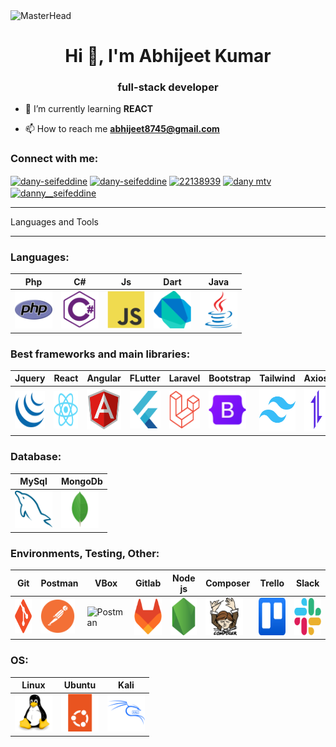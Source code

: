 <img src="https://user-images.githubusercontent.com/74038190/225813708-98b745f2-7d22-48cf-9150-083f1b00d6c9.gif" alt="MasterHead" height="400" width="100%">

<h1 align="center">Hi 👋, I'm Abhijeet Kumar</h1>

<h3 align="center">full-stack developer</h3>

- 🌱 I’m currently learning **REACT**

- 📫 How to reach me **abhijeet8745@gmail.com**

<h3 align="left">Connect with me:</h3>
<p align="left">
<a href="https://codepen.io/dany-seifeddine" target="blank"><img align="center" src="https://raw.githubusercontent.com/rahuldkjain/github-profile-readme-generator/master/src/images/icons/Social/codepen.svg" alt="dany-seifeddine" height="30" width="40" /></a>
<a href="https://linkedin.com/in/dany-seifeddine" target="blank"><img align="center" src="https://raw.githubusercontent.com/rahuldkjain/github-profile-readme-generator/master/src/images/icons/Social/linked-in-alt.svg" alt="dany-seifeddine" height="30" width="40" /></a>
<a href="https://stackoverflow.com/users/22138939" target="blank"><img align="center" src="https://raw.githubusercontent.com/rahuldkjain/github-profile-readme-generator/master/src/images/icons/Social/stack-overflow.svg" alt="22138939" height="30" width="40" /></a>
<a href="https://fb.com/dany mtv" target="blank"><img align="center" src="https://raw.githubusercontent.com/rahuldkjain/github-profile-readme-generator/master/src/images/icons/Social/facebook.svg" alt="dany mtv" height="30" width="40" /></a>
<a href="https://instagram.com/danny__seifeddine" target="blank"><img align="center" src="https://raw.githubusercontent.com/rahuldkjain/github-profile-readme-generator/master/src/images/icons/Social/instagram.svg" alt="danny__seifeddine" height="30" width="40" /></a>
</p>

<hr>
Languages and Tools 
<hr>
<div>

### Languages:

| Php                                                                                                                                         | C#                                                                                                                                  | Js                                                                                                                                                               | Dart                                                                                                                                     | Java                                                                                                                                     |
| ------------------------------------------------------------------------------------------------------------------------------------------- | ----------------------------------------------------------------------------------------------------------------------------------- | ---------------------------------------------------------------------------------------------------------------------------------------------------------------- | ---------------------------------------------------------------------------------------------------------------------------------------- | ---------------------------------------------------------------------------------------------------------------------------------------- |
| <img src="https://github.com/devicons/devicon/blob/master/icons/php/php-original.svg" title="Python"  alt="Python" width="60" height="60"/> | <img src="https://github.com/devicons/devicon/blob/master/icons/csharp/csharp-line.svg" title="C"  alt="C" width="60" height="60"/> | <img src="https://github.com/devicons/devicon/blob/master/icons/javascript/javascript-original.svg" title="JavaScript" alt="JavaScript" width="60" height="60"/> | <img src="https://github.com/devicons/devicon/blob/master/icons/dart/dart-original.svg" title="Dart" alt="Dart" width="60" height="60"/> | <img src="https://github.com/devicons/devicon/blob/master/icons/java/java-original.svg" title="Java" alt="Java" width="60" height="60"/> |

### Best frameworks and main libraries:

| Jquery                                                                                                                                            | React                                                                                                                                         | Angular                                                                                                                                                  | FLutter                                                                                                                                              | Laravel                                                                                                                                              | Bootstrap                                                                                                                                                    | Tailwind                                                                                                                                                       | Axios                                                                                                                                     |
| ------------------------------------------------------------------------------------------------------------------------------------------------- | --------------------------------------------------------------------------------------------------------------------------------------------- | -------------------------------------------------------------------------------------------------------------------------------------------------------- | ---------------------------------------------------------------------------------------------------------------------------------------------------- | ---------------------------------------------------------------------------------------------------------------------------------------------------- | ------------------------------------------------------------------------------------------------------------------------------------------------------------ | -------------------------------------------------------------------------------------------------------------------------------------------------------------- | ----------------------------------------------------------------------------------------------------------------------------------------- |
| <img src="https://github.com/devicons/devicon/blob/master/icons/jquery/jquery-original.svg" title="Jquery"  alt="Jquery" width="60" height="60"/> | <img src="https://github.com/devicons/devicon/blob/master/icons/react/react-original.svg" title="React"  alt="React" width="60" height="60"/> | <img src="https://github.com/devicons/devicon/blob/master/icons/angularjs/angularjs-original.svg" title="Angular" alt="Angular" width="65" height="65"/> | <img src="https://github.com/devicons/devicon/blob/master/icons/flutter/flutter-original.svg" title="Flutter" alt="Flutter" width="60" height="60"/> | <img src="https://github.com/devicons/devicon/blob/master/icons/laravel/laravel-original.svg" title="Laravel" alt="Laravel" width="60" height="60"/> | <img src="https://github.com/devicons/devicon/blob/master/icons/bootstrap/bootstrap-original.svg" title="Bootstrap" alt="Bootstrap" width="60" height="60"/> | <img src="https://github.com/devicons/devicon/blob/master/icons/tailwindcss/tailwindcss-original.svg" title="Tailwind" alt="Tailwind" width="70" height="70"/> | <img src="https://github.com/devicons/devicon/blob/master/icons/axios/axios-plain.svg" title="Axios" alt="Axios" width="70" height="70"/> |

### Database:

| MySql                                                                                                                                        | MongoDb                                                                                                                                              |
| -------------------------------------------------------------------------------------------------------------------------------------------- | ---------------------------------------------------------------------------------------------------------------------------------------------------- |
| <img src="https://github.com/devicons/devicon/blob/master/icons/mysql/mysql-original.svg" title="mySql" alt="mySql" width="60" height="60"/> | <img src="https://github.com/devicons/devicon/blob/master/icons/mongodb/mongodb-original.svg" title="mongoDb" alt="mongoDb" width="60" height="60"/> |

### Environments, Testing, Other:

| Git                                                                                                                                  | Postman                                                                                                                                              | VBox                                                                                                                                                                                                                                                            | Gitlab                                                                                                                                           | Node js                                                                                                                                          | Composer                                                                                                                                                 | Trello                                                                                                                                           | Slack                                                                                                                                          |
| ------------------------------------------------------------------------------------------------------------------------------------ | ---------------------------------------------------------------------------------------------------------------------------------------------------- | --------------------------------------------------------------------------------------------------------------------------------------------------------------------------------------------------------------------------------------------------------------- | ------------------------------------------------------------------------------------------------------------------------------------------------ | ------------------------------------------------------------------------------------------------------------------------------------------------ | -------------------------------------------------------------------------------------------------------------------------------------------------------- | ------------------------------------------------------------------------------------------------------------------------------------------------ | ---------------------------------------------------------------------------------------------------------------------------------------------- |
| <img src="https://github.com/devicons/devicon/blob/master/icons/git/git-original.svg" title="Git" alt="Git" width="55" height="55"/> | <img src="https://github.com/devicons/devicon/blob/master/icons/postman/postman-original.svg" title="Postman" alt="Postman" width="55" height="55"/> | <img src="https://banner2.cleanpng.com/20190501/xvt/kisspng-computer-icons-virtualbox-portable-network-graphic-virtualbox-icon-of-line-style-available-in-svg-5cca247f73f9e3.6112721115567514874751.jpg" title="Postman" alt="Postman" width="55" height="55"/> | <img src="https://github.com/devicons/devicon/blob/master/icons/gitlab/gitlab-original.svg" title="Nodejs" alt="Nodejs" width="60" height="60"/> | <img src="https://github.com/devicons/devicon/blob/master/icons/nodejs/nodejs-original.svg" title="Nodejs" alt="Nodejs" width="60" height="60"/> | <img src="https://github.com/devicons/devicon/blob/master/icons/composer/composer-original.svg" title="Composer" alt="Composer" width="60" height="60"/> | <img src="https://github.com/devicons/devicon/blob/master/icons/trello/trello-original.svg" title="Trello" alt="Trello" width="60" height="60"/> | <img src="https://github.com/devicons/devicon/blob/master/icons/slack/slack-original.svg" title="Trello" alt="Trello" width="60" height="60"/> |

### OS:

| Linux                                                                                                                                        | Ubuntu                                                                                                                                           | Kali                                                                                                                                                                       |
| -------------------------------------------------------------------------------------------------------------------------------------------- | ------------------------------------------------------------------------------------------------------------------------------------------------ | -------------------------------------------------------------------------------------------------------------------------------------------------------------------------- |
| <img src="https://github.com/devicons/devicon/blob/master/icons/linux/linux-original.svg" title="Linux" alt="Linux" width="60" height="60"/> | <img src="https://github.com/devicons/devicon/blob/master/icons/ubuntu/ubuntu-original.svg" title="Ubuntu" alt="Ubuntu" width="60" height="60"/> | <img src="https://github.com/canaleal/devicon/blob/new-icon-kali-linux/icons/kalilinux/kalilinux-original-wordmark.svg" title="Linux" alt="Linux" width="60" height="60"/> |

<!-- <hr>
Statistics 
<hr>
<p align="center">
  <img src="https://github-readme-stats.vercel.app/api/top-langs?username=daniseifeddine&show_icons=true&locale=en&layout=compact&theme=vision-friendly-dark" alt="Top Languages" />
</p>

<p align="center">
  <img src="https://github-readme-stats.vercel.app/api?username=daniseifeddine&show_icons=true&locale=en&theme=vision-friendly-dark" alt="GitHub Stats" />
</p>

<p align="center">
  <img src="https://github-readme-streak-stats.herokuapp.com/?user=daniseifeddine&theme=vision-friendly-dark" alt="GitHub Streak" />
</p>

<p align="center">
  <img src="https://komarev.com/ghpvc/?username=daniseifeddine&color=green" alt="Profile Views" />
</p>

<p align="center">
 <img width="1000" src="https://github.com/sammorozov/sammorozov/blob/main/assets/github-snake.svg" alt="snake"/>
</p> -->
